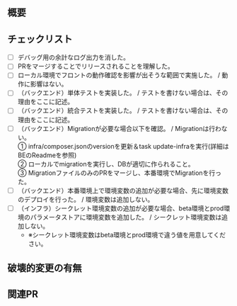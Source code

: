 <!-- I want to review in Japanese. -->

## 概要

<!-- 
このセクションでは、このPRの背景と目的を簡潔に説明してください。
例) このPRでは、新たに〇〇APIが追加されます。このAPIでは△△を取得することができます。
例) 〇〇画面のデザインがスマホ版で崩れていたことを修正しました。（スクショを貼る）
-->

## チェックリスト

<!--
全てのチェックリストを満たす必要があります。満たさない場合、その理由をチェック項目に記述してください。
-->

 - [ ] デバッグ用の余計なログ出力を消した。
 - [ ] PRをマージすることでリリースされることを理解した。
 - [ ] ローカル環境でフロントの動作確認を影響が出そうな範囲で実施した。 / 動作に影響はない。
 - [ ] （バックエンド）単体テストを実装した。 / テストを書けない場合は、その理由をここに記述。
 - [ ] （バックエンド）統合テストを実装した。 / テストを書けない場合は、その理由をここに記述。
 - [ ] （バックエンド）Migrationが必要な場合以下を確認。 / Migrationは行わない。<br>① infra/composer.jsonのversionを更新＆task update-infraを実行(詳細はBEのReadmeを参照) <br>② ローカルでmigrationを実行し、DBが適切に作られること。<br>③ MigrationファイルのみのPRをマージし、本番環境でMigrationを行った。<br>
 - [ ] （バックエンド）本番環境上で環境変数の追加が必要な場合、先に環境変数のデプロイを行った。 / 環境変数は追加しない。
 - [ ] （インフラ）シークレット環境変数の追加が必要な場合、beta環境とprod環境のパラメータストアに環境変数を追加した。 / シークレット環境変数は追加しない。
   - ※シークレット環境変数はbeta環境とprod環境で違う値を用意してください。

## 破壊的変更の有無

<!-- 
前提として、破壊的変更は含まないように実装をするべきです。やむを得ずこのPRが破壊的変更含む場合、その内容を説明してください。
例) `/api/v1/hoge`の代わりに`/api/v2/hoge`を利用する必要があります。
例) `/api/v1/foo`のスキーマが変更されます。
例) 破壊的変更はない。
-->

## 関連PR

<!-- 
Migration PRや環境変数の追加のPRをここに記載する。
-->

<!-- I want to review in Japanese. -->
